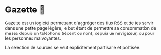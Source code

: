 # Gazette 💌

Gazette est un logiciel permettant d'aggréger des flux RSS et de les servir dans une petite page légère, le but étant de permettre sa consommation de masse depuis un téléphone (récent ou non), depuis un navigateur, ou pour les personnes malvoyantes.

La sélection de sources se veut explicitement partisane et politisée.